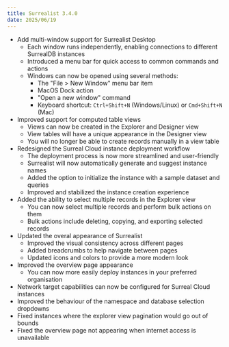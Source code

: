 ```yaml
---
title: Surrealist 3.4.0
date: 2025/06/19
---
```


- Add multi-window support for Surrealist Desktop
	- Each window runs independently, enabling connections to different SurrealDB instances
	- Introduced a menu bar for quick access to common commands and actions
	- Windows can now be opened using several methods:
		- The "File > New Window" menu bar item
		- MacOS Dock action
		- "Open a new window" command
		- Keyboard shortcut: `Ctrl+Shift+N` (Windows/Linux) or `Cmd+Shift+N` (Mac)
- Improved support for computed table views
	- Views can now be created in the Explorer and Designer view
	- View tables will have a unique appearance in the Designer view
	- You will no longer be able to create records manually in a view table
- Redesigned the Surreal Cloud instance deployment workflow
	- The deployment process is now more streamlined and user-friendly
	- Surrealist will now automatically generate and suggest instance names
	- Added the option to initialize the instance with a sample dataset and queries
	- Improved and stabilized the instance creation experience
- Added the ability to select multiple records in the Explorer view
	- You can now select multiple records and perform bulk actions on them
	- Bulk actions include deleting, copying, and exporting selected records
- Updated the overal appearance of Surrealist
	- Improved the visual consistency across different pages
	- Added breadcrumbs to help navigate between pages
	- Updated icons and colors to provide a more modern look
- Improved the overview page appearance
	- You can now more easily deploy instances in your preferred organisation
- Network target capabilities can now be configured for Surreal Cloud instances
- Improved the behaviour of the namespace and database selection dropdowns
- Fixed instances where the explorer view pagination would go out of bounds
- Fixed the overview page not appearing when internet access is unavailable 